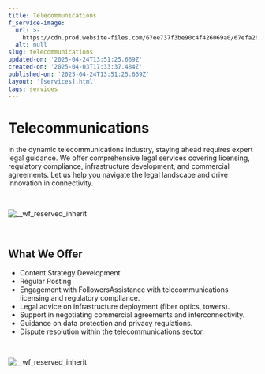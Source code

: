 ```yaml
---
title: Telecommunications
f_service-image:
  url: >-
    https://cdn.prod.website-files.com/67ee737f3be90c4f426069a0/67efa2b8e633decc89c0f4ec_planet-earth-holographic-image-2024-12-06-16-33-27-utc%201%20(1).avif
  alt: null
slug: telecommunications
updated-on: '2025-04-24T13:51:25.669Z'
created-on: '2025-04-03T17:33:37.484Z'
published-on: '2025-04-24T13:51:25.669Z'
layout: '[services].html'
tags: services
---
```


Telecommunications
==================

In the dynamic telecommunications industry, staying ahead requires expert legal guidance. We offer comprehensive legal services covering licensing, regulatory compliance, infrastructure development, and commercial agreements. Let us help you navigate the legal landscape and drive innovation in connectivity.

‍

![__wf_reserved_inherit](https://cdn.prod.website-files.com/67ee737f3be90c4f426069a0/680a41617048a6d10c3036df_2.jpg)

‍

What We Offer
-------------

*   Content Strategy Development
*   Regular Posting
*   Engagement with FollowersAssistance with telecommunications licensing and regulatory compliance.
*   Legal advice on infrastructure deployment (fiber optics, towers).
*   Support in negotiating commercial agreements and interconnectivity.
*   Guidance on data protection and privacy regulations.
*   Dispute resolution within the telecommunications sector.

‍

![__wf_reserved_inherit](https://cdn.prod.website-files.com/67ee737f3be90c4f426069a0/680a41d3e68b2d4c399a55b3_10.jpg)
